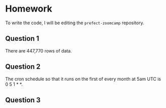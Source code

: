 # Homework

To write the code, I will be editing the `prefect-zoomcamp` repository.

## Question 1

There are 447,770 rows of data.

## Question 2

The cron schedule so that it runs on the first of every month at 5am UTC is 0 5 1 * *.

## Question 3